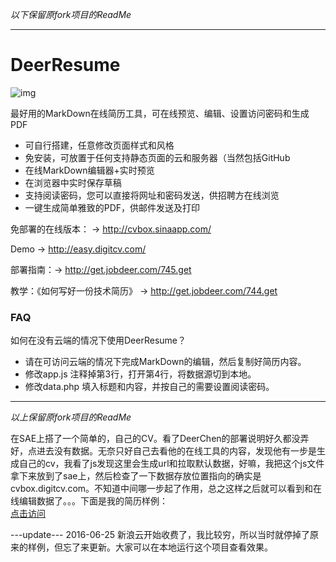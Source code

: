 *以下保留原fork项目的ReadMe*

---

DeerResume
==========

![img](http://www.jobdeer.com/img/rd.png)

最好用的MarkDown在线简历工具，可在线预览、编辑、设置访问密码和生成PDF

  - 可自行搭建，任意修改页面样式和风格
  - 免安装，可放置于任何支持静态页面的云和服务器（当然包括GitHub
  - 在线MarkDown编辑器+实时预览
  - 在浏览器中实时保存草稿
  - 支持阅读密码，您可以直接将网址和密码发送，供招聘方在线浏览
  - 一键生成简单雅致的PDF，供邮件发送及打印
  

免部署的在线版本： → http://cvbox.sinaapp.com/

Demo → http://easy.digitcv.com/  

部署指南：→ http://get.jobdeer.com/745.get


教学：《如何写好一份技术简历》 → http://get.jobdeer.com/744.get

### FAQ

如何在没有云端的情况下使用DeerResume？

- 请在可访问云端的情况下完成MarkDown的编辑，然后复制好简历内容。
- 修改app.js 注释掉第3行，打开第4行，将数据源切到本地。 
- 修改data.php 填入标题和内容，并按自己的需要设置阅读密码。

---

*以上保留原fork项目的ReadMe*

在SAE上搭了一个简单的，自己的CV。看了DeerChen的部署说明好久都没弄好，点进去没有数据。无奈只好自己去看他的在线工具的内容，发现他有一步是生成自己的cv，我看了js发现这里会生成url和拉取默认数据，好嘛，我把这个js文件拿下来放到了sae上，然后检查了一下数据存放位置指向的确实是cvbox.digitcv.com。不知道中间哪一步起了作用，总之这样之后就可以看到和在线编辑数据了。。。下面是我的简历样例：  
[点击访问](http://cv1991.sinaapp.com)

---update---
2016-06-25
新浪云开始收费了，我比较穷，所以当时就停掉了原来的样例，但忘了来更新。大家可以在本地运行这个项目查看效果。
